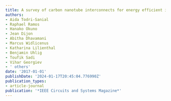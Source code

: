 ```yaml
---
title: A survey of carbon nanotube interconnects for energy efficient integrated circuits
authors:
- Aida Todri-Sanial
- Raphael Ramos
- Hanako Okuno
- Jean Dijon
- Abitha Dhavamani
- Marcus Widlicenus
- Katharina Lilienthal
- Benjamin Uhlig
- Toufik Sadi
- Vihar Georgiev
- ' others'
date: '2017-01-01'
publishDate: '2024-01-17T20:45:04.776990Z'
publication_types:
- article-journal
publication: '*IEEE Circuits and Systems Magazine*'
---
```

